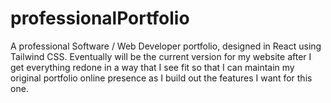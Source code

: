 ﻿# professionalPortfolio

A professional Software / Web Developer portfolio, designed in React using Tailwind CSS. Eventually will be the current version for my website after I get everything redone in a way that I see fit so that I can maintain my original portfolio online presence as I build out the features I want for this one. 
